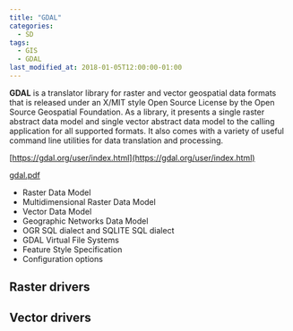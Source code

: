 ```yaml
---
title: "GDAL"
categories:
  - SD
tags:
  - GIS
  - GDAL
last_modified_at: 2018-01-05T12:00:00-01:00
---
```


**GDAL** is a translator library for raster and vector geospatial data formats that is released under an X/MIT style Open Source License by the Open Source Geospatial Foundation. As a library, it presents a single raster abstract data model and single vector abstract data model to the calling application for all supported formats. It also comes with a variety of useful command line utilities for data translation and processing.

[https://gdal.org/user/index.html](https://gdal.org/user/index.html)

[gdal.pdf](/assets/images/posts/2018-01-05-GDAL/gdal-20200627.pdf)

- Raster Data Model
- Multidimensional Raster Data Model
- Vector Data Model
- Geographic Networks Data Model
- OGR SQL dialect and SQLITE SQL dialect
- GDAL Virtual File Systems
- Feature Style Specification
- Configuration options

## Raster drivers

## Vector drivers

